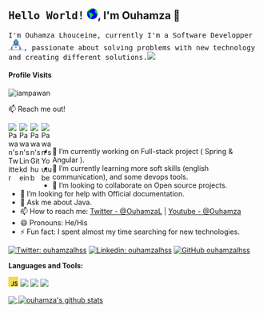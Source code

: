 ## <samp>Hello World!</samp> <img src="https://github.com/ouhamzalhss/ouhamzalhss/blob/main/assets/earth.gif" width="22px">, I'm Ouhamza 👋


<samp>I'm Ouhamza Lhouceine, currently I'm a Software Developper <img src="https://github.com/ouhamzalhss/ouhamzalhss/blob/main/assets/developer.gif" width="30px">, passionate about solving problems with new technology and creating different solutions.</samp><img src="https://media.giphy.com/media/WUlplcMpOCEmTGBtBW/giphy.gif" width="24">


#### Profile Visits 
<p align="left"> <img src="https://komarev.com/ghpvc/?username=ouhamzalhss&label=Views&color=blue&style=plastic" alt="iampawan" /> </p>

:mailbox: Reach me out!

<a href="https://twitter.com/OuhamzaL">
  <img align="left" alt="Pawan's Twitter" width="22px" src="https://cdn.jsdelivr.net/npm/simple-icons@v3/icons/twitter.svg" />
</a>
<a href="https://www.linkedin.com/in/hamza-ouhamza-a5a3b1153">
  <img align="left" alt="Pawan's Linkdein" width="22px" src="https://cdn.jsdelivr.net/npm/simple-icons@v3/icons/linkedin.svg" />
</a>
<a href="https://github.com/ouhamzalhss">
  <img align="left" alt="Pawan's Github" width="22px" src="https://cdn.jsdelivr.net/npm/simple-icons@v3/icons/github.svg" />
</a>

<a href="https://www.youtube.com/channel/UC3gabTPMiE18TeVVLdO-Vyw/videos">
  <img align="left" alt="Pawan's Youtube" width="22px" src="https://cdn.jsdelivr.net/npm/simple-icons@v3/icons/youtube.svg" />
</a>

<br/>
<br/>



- 🔭 I’m currently working on Full-stack project ( Spring & Angular ).
- 🌱 I’m currently learning more soft skills (english communication), and some devops tools.
- 👯 I’m looking to collaborate on Open source projects.
- 🤔 I’m looking for help with Official documentation.
- 💬 Ask me about Java.
- 📫 How to reach me: [Twitter - @OuhamzaL](https://twitter.com/OuhamzaL)  |  [Youtube - @Ouhamza](https://www.youtube.com/channel/UC3gabTPMiE18TeVVLdO-Vyw/videos)
- 😄 Pronouns: He/His
- ⚡ Fun fact: I spent almost my time searching for new technologies.


[![Twitter: ouhamzalhss](https://img.shields.io/twitter/follow/OuhamzaL?style=social)](https://twitter.com/OuhamzaL)
[![Linkedin: ouhamzalhss](https://img.shields.io/badge/-Ouhamza-blue?style=flat-square&logo=Linkedin&logoColor=white&link=https://www.linkedin.com/in/hamza-ouhamza-a5a3b1153/)](https://www.linkedin.com/in/hamza-ouhamza-a5a3b1153/)
[![GitHub ouhamzalhss](https://img.shields.io/github/followers/ouhamzalhss?label=follow&style=social)](https://github.com/ouhamzalhss)

**Languages and Tools:**  

<code><img height="20" src="https://raw.githubusercontent.com/github/explore/80688e429a7d4ef2fca1e82350fe8e3517d3494d/topics/javascript/javascript.png"></code>
<code><img height="20" src="https://miro.medium.com/max/8642/1*iIXOmGDzrtTJmdwbn7cGMw.png"></code>
<code><img height="20" src="https://pbs.twimg.com/profile_images/1235870003292856320/iRG4_ojf_400x400.png"></code>
<code><img height="20" src="https://upload.wikimedia.org/wikipedia/commons/thumb/c/cf/Angular_full_color_logo.svg/1200px-Angular_full_color_logo.svg.png"></code>

 
<a href="https://github.com/ouhamzalhss">
  <img align="center" src="https://github-readme-stats.vercel.app/api/top-langs/?username=ouhamzalhss&theme=light&hide_langs_below=1" />
</a>
<a href="https://github.com/ouhamzalhss">
 <img align="center" src="https://github-readme-stats.vercel.app/api?username=ouhamzalhss&show_icons=true&theme=light&line_height=27" alt="ouhamza's github stats"/>
</a>
